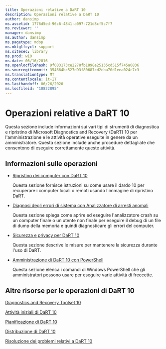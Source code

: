 ```yaml
---
title: Operazioni relative a DaRT 10
description: Operazioni relative a DaRT 10
author: dansimp
ms.assetid: 1776d5ed-96c6-4841-a097-721d8cf5c7f7
ms.reviewer: ''
manager: dansimp
ms.author: dansimp
ms.pagetype: mdop
ms.mktglfcycl: support
ms.sitesec: library
ms.prod: w10
ms.date: 06/16/2016
ms.openlocfilehash: 9f083173ce2278fb1898e25135cd515f745a0836
ms.sourcegitcommit: 354664bc527d93f80687cd2eba70d1eea024c7c3
ms.translationtype: MT
ms.contentlocale: it-IT
ms.lasthandoff: 06/26/2020
ms.locfileid: "10822895"
---
```

# Operazioni relative a DaRT 10


Questa sezione include informazioni sui vari tipi di strumenti di diagnostica e ripristino di Microsoft Diagnostics and Recovery (DaRT) 10 per l'amministrazione e le attività operative eseguite in genere da un amministratore. Questa sezione include anche procedure dettagliate che consentono di eseguire correttamente queste attività.

## Informazioni sulle operazioni


-   [Ripristino dei computer con DaRT 10](recovering-computers-using-dart-10.md)

    Questa sezione fornisce istruzioni su come usare il dardo 10 per recuperare i computer locali o remoti usando l'immagine di ripristino DaRT.

-   [Diagnosi degli errori di sistema con Analizzatore di arresti anomali](diagnosing-system-failures-with-crash-analyzer-dart-10.md)

    Questa sezione spiega come aprire ed eseguire l'analizzatore crash su un computer finale o un utente non finale per eseguire il debug di un file di dump della memoria e quindi diagnosticare gli errori del computer.

-   [Sicurezza e privacy per DaRT 10](security-and-privacy-for-dart-10.md)

    Questa sezione descrive le misure per mantenere la sicurezza durante l'uso di DaRT.

-   [Amministrazione di DaRT 10 con PowerShell](administering-dart-10-using-powershell.md)

    Questa sezione elenca i comandi di Windows PowerShell che gli amministratori possono usare per eseguire varie attività di freccette.

## Altre risorse per le operazioni di DaRT 10


[Diagnostics and Recovery Toolset 10](index.md)

[Attività iniziali di DaRT 10](getting-started-with-dart-10.md)

[Pianificazione di DaRT 10](planning-for-dart-10.md)

[Distribuzione di DaRT 10](deploying-dart-10.md)

[Risoluzione dei problemi relativi a DaRT 10](troubleshooting-dart-10.md)

 

 





